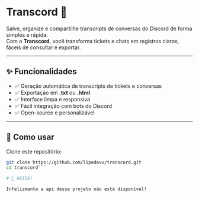 # Transcord 📜

Salve, organize e compartilhe transcripts de conversas do Discord de forma simples e rápida.  
Com o **Transcord**, você transforma tickets e chats em registros claros, fáceis de consultar e exportar.

---

## ✨ Funcionalidades
- ✅ Geração automática de transcripts de tickets e conversas
- ✅ Exportação em **.txt** ou **.html**
- ✅ Interface limpa e responsiva
- ✅ Fácil integração com bots do Discord
- ✅ Open-source e personalizável

---

## 🚀 Como usar
Clone este repositório:

```bash
git clone https://github.com/lipedevv/transcord.git
cd transcord```

# 📢 AVISO!

Infelizmente a api desse projeto não está disponível!
